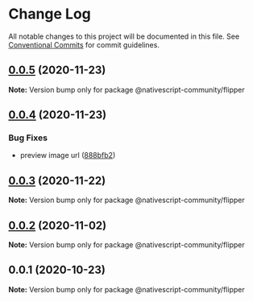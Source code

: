 # Change Log

All notable changes to this project will be documented in this file.
See [Conventional Commits](https://conventionalcommits.org) for commit guidelines.

## [0.0.5](https://github.com/nativescript-community/flipper/compare/v0.0.4...v0.0.5) (2020-11-23)

**Note:** Version bump only for package @nativescript-community/flipper





## [0.0.4](https://github.com/nativescript-community/flipper/compare/v0.0.3...v0.0.4) (2020-11-23)


### Bug Fixes

* preview image url ([888bfb2](https://github.com/nativescript-community/flipper/commit/888bfb2be8ca7c43f5ad4f9e8382350f215c922f))





## [0.0.3](https://github.com/nativescript-community/flipper/compare/v0.0.2...v0.0.3) (2020-11-22)

**Note:** Version bump only for package @nativescript-community/flipper





## [0.0.2](https://github.com/@nativescript-community/flipper/compare/v0.0.1...v0.0.2) (2020-11-02)

**Note:** Version bump only for package @nativescript-community/flipper





## 0.0.1 (2020-10-23)

**Note:** Version bump only for package @nativescript-community/flipper
